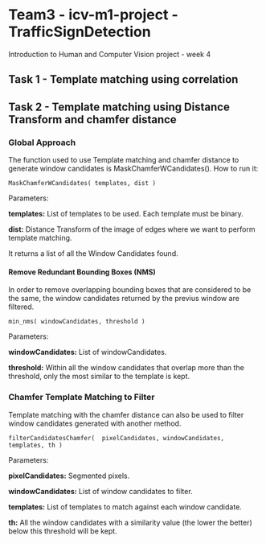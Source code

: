 # Team3 - icv-m1-project - TrafficSignDetection
Introduction to Human and Computer Vision project - week 4

## Task 1 - Template matching using correlation


## Task 2 - Template matching using Distance Transform and chamfer distance

### Global Approach
The function used to use Template matching and chamfer distance to generate window candidates is MaskChamferWCandidates().
How to run it:
```
MaskChamferWCandidates( templates, dist )
```
Parameters:

**templates:** List of templates to be used. Each template must be binary.

**dist:** Distance Transform of the image of edges where we want to perform template matching.

It returns a list of all the Window Candidates found.

#### Remove Redundant Bounding Boxes (NMS)

In order to remove overlapping bounding boxes that are considered to be the same, the window candidates returned by the previus window are filtered.

```
min_nms( windowCandidates, threshold )
```
Parameters:

**windowCandidates:** List of windowCandidates.

**threshold:** Within all the window candidates that overlap more than the threshold, only the most similar to the template is kept.

### Chamfer Template Matching to Filter
Template matching with the chamfer distance can also be used to filter window candidates generated with another method.
```
filterCandidatesChamfer(  pixelCandidates, windowCandidates, templates, th )
```

Parameters:

**pixelCandidates:** Segmented pixels.

**windowCandidates:** List of window candidates to filter.

**templates:** List of templates to match against each window candidate.

**th:** All the window candidates with a similarity value (the lower the better) below this threshold will be kept.